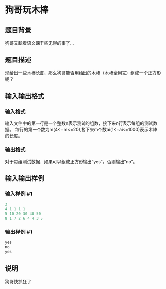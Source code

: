 # 狗哥玩木棒

## 题目背景

狗哥又趁着语文课干些无聊的事了...

## 题目描述

现给出一些木棒长度，那么狗哥能否用给出的木棒（木棒全用完）组成一个正方形呢？

## 输入输出格式

### 输入格式

输入文件中的第一行是一个整数n表示测试的组数，接下来n行表示每组的测试数据。 每行的第一个数为m(4<=m<=20),接下来m个数ai(1<=ai<=1000)表示木棒的长度。

### 输出格式

对于每组测试数据，如果可以组成正方形输出“yes”，否则输出“no”。

## 输入输出样例

### 输入样例 #1

```cpp
3
4 1 1 1 1 
5 10 20 30 40 50 
8 1 7 2 6 4 4 3 5
```


### 输出样例 #1

```cpp
yes
no
yes
```


## 说明

狗哥快抓狂了

